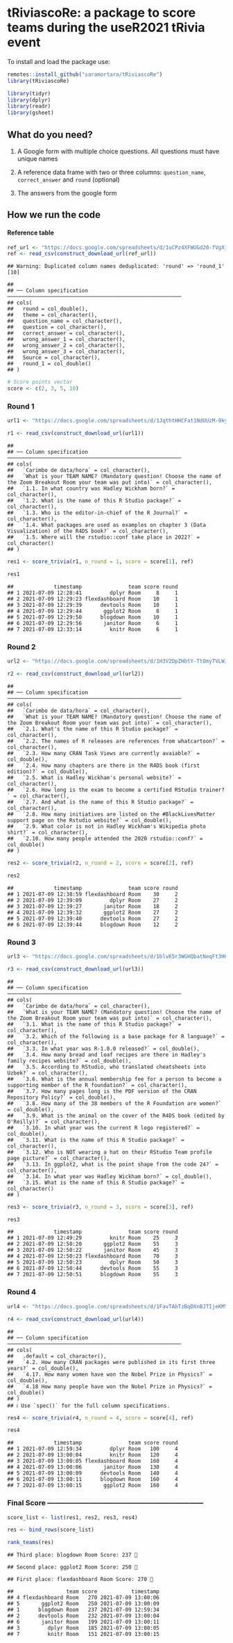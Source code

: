 
# **tRiviascoRe**: a package to score teams during the useR2021 tRivia event

To install and load the package use:

``` r
remotes::install_github("saramortara/tRiviascoRe")
library(tRiviascoRe)
```

``` r
library(tidyr)
library(dplyr)
library(readr)
library(gsheet)
```

## What do you need?

1.  A Google form with multiple choice questions. All questions must
    have unique names

2.  A reference data frame with two or three columns: `question_name`,
    `correct_answer` and `round` (optional)

3.  The answers from the google
form

## How we run the code

#### Reference table

``` r
ref_url <- "https://docs.google.com/spreadsheets/d/1uCPz4XFWUGd20-fVgXjIo59eWp31AREzTlXCuEN8Vn0/edit#gid=0"
ref <- read_csv(construct_download_url(ref_url))
```

    ## Warning: Duplicated column names deduplicated: 'round' => 'round_1' [10]

    ## 
    ## ── Column specification ────────────────────────────────────────────────────────
    ## cols(
    ##   round = col_double(),
    ##   theme = col_character(),
    ##   question_name = col_character(),
    ##   question = col_character(),
    ##   correct_answer = col_character(),
    ##   wrong_answer_1 = col_character(),
    ##   wrong_answer_2 = col_character(),
    ##   wrong_answer_3 = col_character(),
    ##   Source = col_character(),
    ##   round_1 = col_double()
    ## )

``` r
# Score points vector
score <- c(2, 3, 5, 10)
```

### Round 1

``` r
url1 <- "https://docs.google.com/spreadsheets/d/1JqthtHHCFat1NdUUzM-9kyS-Vi789GFHywPu0eJ_5UE/edit#gid=1753062260"

r1 <- read_csv(construct_download_url(url1))
```

    ## 
    ## ── Column specification ────────────────────────────────────────────────────────
    ## cols(
    ##   `Carimbo de data/hora` = col_character(),
    ##   `What is your TEAM NAME? (Mandatory question! Choose the name of the Zoom Breakout Room your team was put into)` = col_character(),
    ##   `1.1. In what country was Hadley Wickham born?` = col_character(),
    ##   `1.2. What is the name of this R Studio package?` = col_character(),
    ##   `1.3. Who is the editor-in-chief of the R Journal?` = col_character(),
    ##   `1.4. What packages are used as examples on chapter 3 (Data Visualization) of the R4DS book?` = col_character(),
    ##   `1.5. Where will the rstudio::conf take place in 2022?` = col_character()
    ## )

``` r
res1 <- score_trivia(r1, n_round = 1, score = score[1], ref)

res1
```

    ##             timestamp               team score round
    ## 1 2021-07-09 12:28:41         dplyr Room     8     1
    ## 2 2021-07-09 12:29:23 flexdashboard Room    10     1
    ## 3 2021-07-09 12:29:39      devtools Room    10     1
    ## 4 2021-07-09 12:29:44       ggplot2 Room     8     1
    ## 5 2021-07-09 12:29:50      blogdown Room    10     1
    ## 6 2021-07-09 12:29:56       janitor Room     6     1
    ## 7 2021-07-09 12:33:14         knitr Room     6     1

### Round 2

``` r
url2 <- "https://docs.google.com/spreadsheets/d/1H3V2DpZHbtY-TtOmyTVLWJXUEiPgMVdDisJGTQ2deB4/edit#gid=464947112"

r2 <- read_csv(construct_download_url(url2))
```

    ## 
    ## ── Column specification ────────────────────────────────────────────────────────
    ## cols(
    ##   `Carimbo de data/hora` = col_character(),
    ##   `What is your TEAM NAME? (Mandatory question! Choose the name of the Zoom Breakout Room your team was put into)` = col_character(),
    ##   `2.1. What's the name of this R Studio package?` = col_character(),
    ##   `2.2. The names of R releases are references from whatcartoon?` = col_character(),
    ##   `2.3. How many CRAN Task Views are currently avaiable?` = col_double(),
    ##   `2.4. How many chapters are there in the R4DS book (first edition)?` = col_double(),
    ##   `2.5. What is Hadley Wickham's personal website?` = col_character(),
    ##   `2.6. How long is the exam to become a certified RStudio trainer?` = col_character(),
    ##   `2.7. And what is the name of this R Studio package?` = col_character(),
    ##   `2.8. How many initiatives are listed on the #BlackLivesMatter support page on the Rstudio website?` = col_double(),
    ##   `2.9. What color is not in Hadley Wickham's Wikipedia photo shirt?` = col_character(),
    ##   `2.10. How many people attended the 2020 rstudio::conf?` = col_double()
    ## )

``` r
res2 <- score_trivia(r2, n_round = 2, score = score[2], ref)

res2
```

    ##             timestamp               team score round
    ## 1 2021-07-09 12:38:59 flexdashboard Room    30     2
    ## 2 2021-07-09 12:39:09         dplyr Room    27     2
    ## 3 2021-07-09 12:39:27       janitor Room    18     2
    ## 4 2021-07-09 12:39:32       ggplot2 Room    27     2
    ## 5 2021-07-09 12:39:40      devtools Room    27     2
    ## 6 2021-07-09 12:39:44      blogdown Room    12     2

### Round 3

``` r
url3 <- "https://docs.google.com/spreadsheets/d/1blvK5r3WGHQbatNeqFt3H0nIVXPXYpaS_CYY6IiMRsU/edit?usp=sharing"

r3 <- read_csv(construct_download_url(url3))
```

    ## 
    ## ── Column specification ────────────────────────────────────────────────────────
    ## cols(
    ##   `Carimbo de data/hora` = col_character(),
    ##   `What is your TEAM NAME? (Mandatory question! Choose the name of the Zoom Breakout Room your team was put into)` = col_character(),
    ##   `3.1. What is the name of this R Studio package?` = col_character(),
    ##   `3.2. Which of the following is a base package for R language?` = col_character(),
    ##   `3.3. In what year was R-1.0.0 released?` = col_double(),
    ##   `3.4. How many bread and loaf recipes are there in Hadley's family recipes website?` = col_double(),
    ##   `3.5. According to RStudio, who translated cheatsheets into Uzbek?` = col_character(),
    ##   `3.6. What is the annual membership fee for a person to become a supporting member of the R foundation?` = col_character(),
    ##   `3.7. How many pages long is the PDF version of the CRAN Repository Policy?` = col_double(),
    ##   `3.8. How many of the 38 members of the R Foundation are women?` = col_double(),
    ##   `3.9. What is the animal on the cover of the R4DS book (edited by O'Reilly)?` = col_character(),
    ##   `3.10. In what year was the current R logo registered?` = col_double(),
    ##   `3.11. What is the name of this R Studio package?` = col_character(),
    ##   `3.12. Who is NOT wearing a hat on their RStudio Team profile page picture?` = col_character(),
    ##   `3.13. In ggplot2, what is the point shape from the code 24?` = col_character(),
    ##   `3.14. In what year was Hadley Wickham born?` = col_double(),
    ##   `3.15. What is the name of this R Studio package?` = col_character()
    ## )

``` r
res3 <- score_trivia(r3, n_round = 3, score = score[3], ref)

res3
```

    ##             timestamp               team score round
    ## 1 2021-07-09 12:49:29         knitr Room    25     3
    ## 2 2021-07-09 12:50:20       ggplot2 Room    55     3
    ## 3 2021-07-09 12:50:22       janitor Room    45     3
    ## 4 2021-07-09 12:50:23 flexdashboard Room    70     3
    ## 5 2021-07-09 12:50:23         dplyr Room    50     3
    ## 6 2021-07-09 12:50:44      devtools Room    55     3
    ## 7 2021-07-09 12:50:51      blogdown Room    55     3

### Round 4

``` r
url4 <- "https://docs.google.com/spreadsheets/d/1FavTAbTzBqDXnBJTIjeKMY8bhLzUF8Kx9NSIgMczCuI/edit?usp=sharing"

r4 <- read_csv(construct_download_url(url4))
```

    ## 
    ## ── Column specification ────────────────────────────────────────────────────────
    ## cols(
    ##   .default = col_character(),
    ##   `4.2. How many CRAN packages were published in its first three years?` = col_double(),
    ##   `4.17. How many women have won the Nobel Prize in Physics?` = col_double(),
    ##   `4.18 How many people have won the Nobel Prize in Physics?` = col_double()
    ## )
    ## ℹ Use `spec()` for the full column specifications.

``` r
res4 <- score_trivia(r4, n_round = 4, score = score[4], ref)

res4
```

    ##             timestamp               team score round
    ## 1 2021-07-09 12:59:34         dplyr Room   100     4
    ## 2 2021-07-09 13:00:04         knitr Room   120     4
    ## 3 2021-07-09 13:00:05 flexdashboard Room   160     4
    ## 4 2021-07-09 13:00:06       janitor Room   130     4
    ## 5 2021-07-09 13:00:09      devtools Room   140     4
    ## 6 2021-07-09 13:00:11      blogdown Room   160     4
    ## 7 2021-07-09 13:00:15       ggplot2 Room   160     4

### Final Score ——————————————————————

``` r
score_list <- list(res1, res2, res3, res4)

res <- bind_rows(score_list)

rank_teams(res)
```

    ## Third place: blogdown Room Score: 237 🥉

    ## Second place: ggplot2 Room Score: 250 🥈

    ## First place: flexdashboard Room Score: 270 🥇

    ##                 team score           timestamp
    ## 4 flexdashboard Room   270 2021-07-09 13:00:06
    ## 5       ggplot2 Room   250 2021-07-09 13:00:09
    ## 1      blogdown Room   237 2021-07-09 12:59:34
    ## 2      devtools Room   232 2021-07-09 13:00:04
    ## 6       janitor Room   199 2021-07-09 13:00:11
    ## 3         dplyr Room   185 2021-07-09 13:00:05
    ## 7         knitr Room   151 2021-07-09 13:00:15
